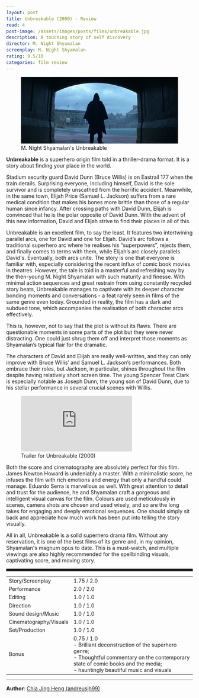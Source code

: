 ```yaml
---
layout: post
title: Unbreakable (2000) - Review
read: 4
post-image: /assets/images/posts/films/unbreakable.jpg
description: A touching story of self discovery
director: M. Night Shyamalan
screenplay: M. Night Shyamalan
rating: 9.5/10
categories: film review
---
```


<figure class="film">
  <img src="/assets/images/posts/films/unbreakable.jpg" alt="Unbreakable movie still">
  <figcaption><i class="fa-solid fa-film"></i> M. Night Shyamalan's Unbreakable </figcaption>
</figure>

**Unbreakable** is a superhero origin film told in a thriller-drama format. It is a story about finding your place in the world. 

Stadium security guard David Dunn (Bruce Willis) is on Eastrail 177 when the train derails. Surprising everyone, including himself, David is the sole survivor and is completely unscathed from the horrific accident. Meanwhile, in the same town, Elijah Price (Samuel L. Jackson) suffers from a rare medical condition that makes his bones more brittle than those of a regular human since infancy. After crossing paths with David Dunn, Elijah is convinced that he is the polar opposite of David Dunn. With the advent of this new information, David and Elijah strive to find their places in all of this. 

Unbreakable is an excellent film, to say the least. It features two intertwining parallel arcs, one for David and one for Elijah. David’s arc follows a traditional superhero arc where he realises his “superpowers”, rejects them, and finally comes to terms with them, while Elijah’s arc closely parallels David's. Eventually, both arcs unite. The story is one that everyone is familiar with, especially considering the recent influx of comic book movies in theatres. However, the tale is told in a masterful and refreshing way by the then-young M. Night Shyamalan with such maturity and finesse. With minimal action sequences and great restrain from using constantly recycled story beats, Unbreakable manages to captivate with its deeper character bonding moments and conversations - a feat rarely seen in films of the same genre even today. Grounded in reality, the film has a dark and subdued tone, which accompanies the realisation of both character arcs effectively. 

This is, however, not to say that the plot is without its flaws. There are questionable moments in some parts of the plot but they were never distracting. One could just shrug them off and interpret those moments as Shyamalan’s typical flair for the dramatic. 

The characters of David and Elijah are really well-written, and they can only improve with Bruce Willis’ and Samuel L. Jackson’s performances. Both embrace their roles, but Jackson, in particular, shines throughout the film despite having relatively short screen time. The young Spencer Treat Clark is especially notable as Joseph Dunn, the young son of David Dunn, due to his stellar performance in several crucial scenes with Willis. 

<div class="film-trailer">
<figure>
  <iframe src="https://www.youtube.com/embed/fNeCB2ALNoA?controls=0" title="YouTube video player" frameborder="0" allow="accelerometer; autoplay; clipboard-write; encrypted-media; gyroscope; picture-in-picture; web-share" allowfullscreen></iframe>
  <figcaption><i class="fa-brands fa-youtube"></i> Trailer for Unbreakable (2000)</figcaption>
</figure>
</div>

Both the score and cinematography are absolutely perfect for this film. James Newton Howard is undeniably a master. With a minimalistic score, he infuses the film with rich emotions and energy that only a handful could manage. Eduardo Serra is marvellous as well. With great attention to detail and trust for the audience, he and Shyamalan craft a gorgeous and intelligent visual canvas for the film. Colours are used meticulously in scenes, camera shots are chosen and used wisely, and so are the long takes for engaging and deeply emotional sequences. One should simply sit back and appreciate how much work has been put into telling the story visually. 

All in all, Unbreakable is a solid superhero drama film. Without any reservation, it is one of the best films of its genre and, in my opinion, Shyamalan's magnum opus to date. This is a must-watch, and multiple viewings are also highly recommended for the spellbinding visuals, captivating score, and moving story.

<hr style="border-style: dashed">

<table class="table table-sm table-striped table-hover">
  <colgroup>
    <col style="width: 30%;">
    <col style="width: 70%;">
  </colgroup>
  <tbody>
    <tr>
      <td>Story/Screenplay</td>
      <td>1.75 / 2.0</td>
    </tr>
    <tr>
      <td>Performance</td>
      <td>2.0 / 2.0</td>
    </tr>
    <tr>
      <td>Editing</td>
      <td>1.0 / 1.0</td>
    </tr>
    <tr>
      <td>Direction</td>
      <td>1.0 / 1.0</td>
    </tr>
    <tr>
      <td>Sound design/Music</td>
      <td>1.0 / 1.0</td>
    </tr>
    <tr>
      <td>Cinematography/Visuals</td>
      <td>1.0 / 1.0</td>
    </tr>
    <tr>
      <td>Set/Production</td>
      <td>1.0 / 1.0</td>
    </tr>
    <tr>
      <td>Bonus</td>
      <td>0.75 / 1.0 <br /> - Brilliant deconstruction of the superhero genre; <br /> - Thoughtful commentary on the contemporary state of comic books and the media; <br /> - hauntingly beautiful music and visuals</td>
    </tr>
  </tbody>
</table>

---

**Author**: <a href="https://github.com/andreusjh99" target="_blank">Chia Jing Heng (andreusjh99)</a>